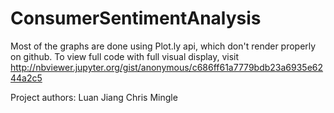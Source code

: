 # ConsumerSentimentAnalysis

Most of the graphs are done using Plot.ly api, which don't render properly on github.  To view full code with full visual display, visit http://nbviewer.jupyter.org/gist/anonymous/c686ff61a7779bdb23a6935e6244a2c5

Project authors: Luan Jiang 
                 Chris Mingle
